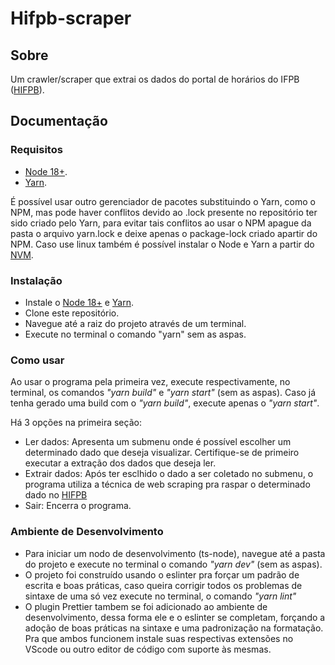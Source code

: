 # Hifpb-scraper

## Sobre
Um crawler/scraper que extrai os dados do portal de horários do IFPB ([HIFPB](https://joaopessoa.ifpb.edu.br/horario)).

## Documentação

### Requisitos

+ [Node 18+](https://nodejs.org/en/).
+ [Yarn](https://classic.yarnpkg.com/en/docs/install).

É possível usar outro gerenciador de pacotes substituindo o Yarn, como o NPM, mas pode haver conflitos devido ao .lock presente no repositório ter sido criado pelo Yarn, para evitar tais conflitos ao usar o NPM apague da pasta o arquivo yarn.lock e deixe apenas o package-lock criado apartir do NPM.
Caso use linux também é possível instalar o Node e Yarn a partir do [NVM](https://github.com/nvm-sh/nvm#installing-and-updating).

### Instalação

+ Instale o [Node 18+](https://nodejs.org/en/) e [Yarn](https://classic.yarnpkg.com/en/docs/install).
+ Clone este repositório.
+ Navegue até a raiz do projeto através de um terminal.
+ Execute no terminal o comando "yarn" sem as aspas.

### Como usar

Ao usar o programa pela primeira vez, execute respectivamente, no terminal, os comandos *"yarn build"* e *"yarn start"* (sem as aspas). Caso já tenha gerado uma build com o *"yarn build"*, execute apenas o *"yarn start"*.

Há 3 opções na primeira seção:

+ Ler dados: Apresenta um submenu onde é possível escolher um determinado dado que deseja visualizar. Certifique-se de primeiro executar a extração dos dados que deseja ler.
+ Extrair dados: Após ter esclhido o dado a ser coletado no submenu, o programa utiliza a técnica de web scraping pra raspar o determinado dado no [HIFPB](https://joaopessoa.ifpb.edu.br/horario)
+ Sair: Encerra o programa.

### Ambiente de Desenvolvimento

+ Para iniciar um nodo de desenvolvimento (ts-node), navegue até a pasta do projeto e execute no terminal o comando *"yarn dev"* (sem as aspas).
+ O projeto foi construído usando o eslinter pra forçar um padrão de escrita e boas práticas, caso queira corrigir todos os problemas de sintaxe de uma só vez execute no terminal, o comando *"yarn lint"*
+ O plugin Prettier tambem se foi adicionado ao ambiente de desenvolvimento, dessa forma ele e o eslinter se completam, forçando a adoção de boas práticas na sintaxe e uma padronização na formatação. Pra que ambos funcionem instale suas respectivas extensões no VScode ou outro editor de código com suporte às mesmas.


